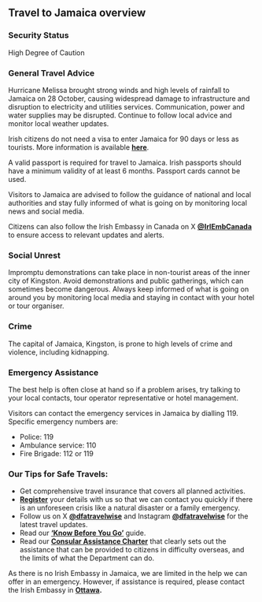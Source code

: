 ## Travel to Jamaica overview

### **Security Status**

High Degree of Caution

### **General Travel Advice**

Hurricane Melissa brought strong winds and high levels of rainfall to Jamaica on 28 October, causing widespread damage to infrastructure and disruption to electricity and utilities services. Communication, power and water supplies may be disrupted. Continue to follow local advice and monitor local weather updates.

Irish citizens do not need a visa to enter Jamaica for 90 days or less as tourists. More information is available [**here**](https://www.pica.gov.jm/immigration/entry-visa-requirements).

A valid passport is required for travel to Jamaica. Irish passports should have a minimum validity of at least 6 months. Passport cards cannot be used.

Visitors to Jamaica are advised to follow the guidance of national and local authorities and stay fully informed of what is going on by monitoring local news and social media.

Citizens can also follow the Irish Embassy in Canada on X [**@IrlEmbCanada**](https://twitter.com/IrlEmbCanada?ref_src=twsrc%5Egoogle%7Ctwcamp%5Eserp%7Ctwgr%5Eauthor) to ensure access to relevant updates and alerts.

### **Social Unrest**

Impromptu demonstrations can take place in non-tourist areas of the inner city of Kingston. Avoid demonstrations and public gatherings, which can sometimes become dangerous. Always keep informed of what is going on around you by monitoring local media and staying in contact with your hotel or tour organiser.

### **Crime**

The capital of Jamaica, Kingston, is prone to high levels of crime and violence, including kidnapping.

### **Emergency Assistance**

The best help is often close at hand so if a problem arises, try talking to your local contacts, tour operator representative or hotel management.

Visitors can contact the emergency services in Jamaica by dialling 119. Specific emergency numbers are:

* Police: 119
* Ambulance service: 110
* Fire Brigade: 112 or 119

### **Our Tips for Safe Travels:**

* Get comprehensive travel insurance that covers all planned activities.
* [**Register**](https://www.ireland.ie/en/dfa/overseas-travel/citizens-registration/) your details with us so that we can contact you quickly if there is an unforeseen crisis like a natural disaster or a family emergency.
* Follow us on X [**@dfatravelwise**](https://www.twitter.com/DFATravelWise) and Instagram [**@dfatravelwise**](https://www.instagram.com/dfatravelwise/) for the latest travel updates.
* Read our [**‘Know Before You Go’**](https://www.ireland.ie/en/dfa/overseas-travel/know-before-you-go/) guide.
* Read our [**Consular Assistance Charter**](https://www.ireland.ie/en/dfa/overseas-travel/assistance-abroad/consular-assistance-charter/) that clearly sets out the assistance that can be provided to citizens in difficulty overseas, and the limits of what the Department can do.

As there is no Irish Embassy in Jamaica, we are limited in the help we can offer in an emergency. However, if assistance is required, please contact the Irish Embassy in [**Ottawa**](https://www.ireland.ie/en/canada/ottawa/)**.**
